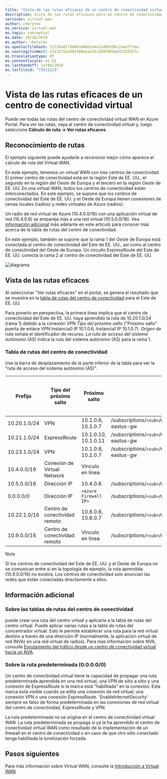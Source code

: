 ```yaml
---
title: 'Vista de las rutas eficaces de un centro de conectividad virtual: Azure Virtual WAN | Microsoft Docs'
description: Vista de las rutas eficaces para un centro de conectividad virtual en Azure Virtual WAN
services: virtual-wan
author: cherylmc
ms.service: virtual-wan
ms.topic: conceptual
ms.date: 10/18/2019
ms.author: cherylmc
ms.openlocfilehash: 1173da81736661048d1e4e12d9919bc2aadf73ee
ms.sourcegitcommit: c22327552d62f88aeaa321189f9b9a631525027c
ms.translationtype: HT
ms.contentlocale: es-ES
ms.lasthandoff: 11/04/2019
ms.locfileid: "73511213"
---
```

# <a name="view-effective-routes-of-a-virtual-hub"></a>Vista de las rutas eficaces de un centro de conectividad virtual

Puede ver todas las rutas del centro de conectividad virtual WAN en Azure Portal. Para ver las rutas, vaya al centro de conectividad virtual y, luego seleccione **Cálculo de ruta -> Ver rutas eficaces**.

## <a name="understand"></a>Reconocimiento de rutas

El ejemplo siguiente puede ayudarle a reconocer mejor cómo aparece el cálculo de ruta del Virtual WAN.

En este ejemplo, tenemos un virtual WAN con tres centros de conectividad. El primer centro de conectividad está en la región Este de EE. UU., el segundo en la región del Oeste de Europa y el tercero en la región Oeste de EE. UU. En una virtual WAN, todos los centros de conectividad están interconectados. En este ejemplo, se supone que los centros de conectividad del Este de EE. UU. y el Oeste de Europa tienen conexiones de ramas locales (radios) y redes virtuales de Azure (radios).

Un radio de red virtual de Azure (10.4.0.0/16) con una aplicación virtual de red (10.4.0.6) se empareja más a una red virtual (10.5.0.0/16). Vea [información adicional](#abouthubroute) más adelante en este artículo para conocer más acerca de la tabla de rutas del centro de conectividad.

En este ejemplo, también se supone que la rama 1 del Oeste de Europa está conectada al centro de conectividad del Este de EE. UU., así como al centro de conectividad del Oeste de Europa. Un circuito ExpressRoute del Este de EE. UU. conecta la rama 2 al centro de conectividad del Este de EE. UU.

![diagrama](./media/effective-routes-virtual-hub/diagram.png)

## <a name="view"></a>Vista de las rutas eficaces

Al seleccionar "Ver rutas eficaces" en el portal, se genera el resultado que se muestra en la [tabla de rutas del centro de conectividad](#routetable) para el Este de EE. UU.

Para ponerlo en perspectiva, la primera línea implica que el centro de conectividad del Este de EE. UU. haya aprendido la ruta de 10.20.1.0/24 (rama 1) debido a la conexión VPN *Tipo del próximo salto* ("Próximo salto" puerta de enlace VPN Instancia0 IP 10.1.0.6, Instancia1 IP 10.1.0.7). *Origen de ruta* señala el identificador de recurso. *La ruta de acceso del sistema autónomo (AS)* indica la ruta del sistema autónomo (AS) para la rama 1.

### <a name="routetable"></a>Tabla de rutas del centro de conectividad

Use la barra de desplazamiento de la parte inferior de la tabla para ver la "ruta de acceso del sistema autónomo (AS)".

| **Prefijo** |  **Tipo del próximo salto** | **Próximo salto** |  **Origen de la ruta** |**Ruta de acceso del sistema autónomo (AS)** |
| ---        | ---                | ---          | ---               | ---         |
| 10.20.1.0/24|VPN |10.1.0.6, 10.1.0.7| /subscriptions/`<sub>`/resourceGroups/`<rg>`/providers/Microsoft.Network/vpnGateways/343a19aa6ac74e4d81f05ccccf1536cf-eastus-gw| 20000|
|10.21.1.0/24 |ExpressRoute|10.1.0.10, 10.1.0.11|/subscriptions/`<sub>`/resourceGroups/`<rg>`/providers/Microsoft.Network/expressRouteGateways/4444a6ac74e4d85555-eastus-gw|21000|
|10.23.1.0/24| VPN |10.1.0.6, 10.1.0.7|/subscriptions/`<sub>`/resourceGroups/`<rg>`/providers/Microsoft.Network/vpnGateways/343a19aa6ac74e4d81f05ccccf1536cf-eastus-gw|23000|
|10.4.0.0/16|Conexión de Virtual Network| Vínculo en línea |  |  |
|10.5.0.0/16| Dirección IP| 10.4.0.6|/subscriptions/`<sub>`/resourceGroups/`<rg>`/providers/Microsoft.Network/virtualHubs/easthub_1/routeTables/table_1| |
|0.0.0.0/0| Dirección IP| `<Azure Firewall IP>` |/subscriptions/`<sub>`/resourceGroups/`<rg>`/providers/Microsoft.Network/virtualHubs/easthub_1/routeTables/table_1| |
|10.22.1.0/16| Centro de conectividad remoto|10.8.0.6, 10.8.0.7|/subscriptions/`<sub>`/resourceGroups/`<rg>`/providers/Microsoft.Network/virtualHubs/westhub_| 4848-22000 |
|10.9.0.0/16| Centro de conectividad remoto|  Vínculo en línea |/subscriptions/`<sub>`/resourceGroups/`<rg>`/providers/Microsoft.Network/virtualHubs/westhub_1| |

>[!NOTE]
> Si los centros de conectividad del Este de EE. UU. y el Oeste de Europa no se comunican entre sí en la topología de ejemplo, la ruta aprendida (10.9.0.0/16) no existirá. Los centros de conectividad solo anuncian las redes que están conectadas directamente a ellos.
>

## <a name="additional"></a>Información adicional

### <a name="abouthubroute"></a>Sobre las tablas de rutas del centro de conectividad

puede crear una ruta del centro virtual y aplicarla a la tabla de rutas del centro virtual. Puede aplicar varias rutas a la tabla de rutas del concentrador virtual. Esto le permite establecer una ruta para la red virtual destino a través de una dirección IP (normalmente, la aplicación virtual de red (NVA) en una red virtual de radios). Para más información sobre NVA, consulte [Enrutamiento del tráfico desde un centro de conectividad virtual hacia un NVA](virtual-wan-route-table-portal.md).

### <a name="aboutdefaultroute"></a> Sobre la ruta predeterminada (0.0.0.0/0)

Un centro de conectividad virtual tiene la capacidad de propagar una ruta predeterminada aprendida en una red virtual, una VPN de sitio a sitio y una conexión de ExpressRoute si la marca está "habilitada" en la conexión. Esta marca está visible cuando se edita una conexión de red virtual, una conexión VPN o una conexión ExpressRoute. 'EnableInternetSecurity' siempre es falso de forma predeterminada en las conexiones de red virtual del centro de conectividad, ExpressRoute y VPN.

La ruta predeterminada no se origina en el centro de conectividad virtual WAN. La ruta predeterminada se propaga si ya la ha aprendido el centro de conectividad virtual WAN como resultado de la implementación de un firewall en el centro de conectividad o en caso de que otro sitio conectado tenga habilitada la tunelización forzada.

## <a name="next-steps"></a>Pasos siguientes

Para más información sobre Virtual WAN, consulte la [Introducción a Virtual WAN](virtual-wan-about.md).